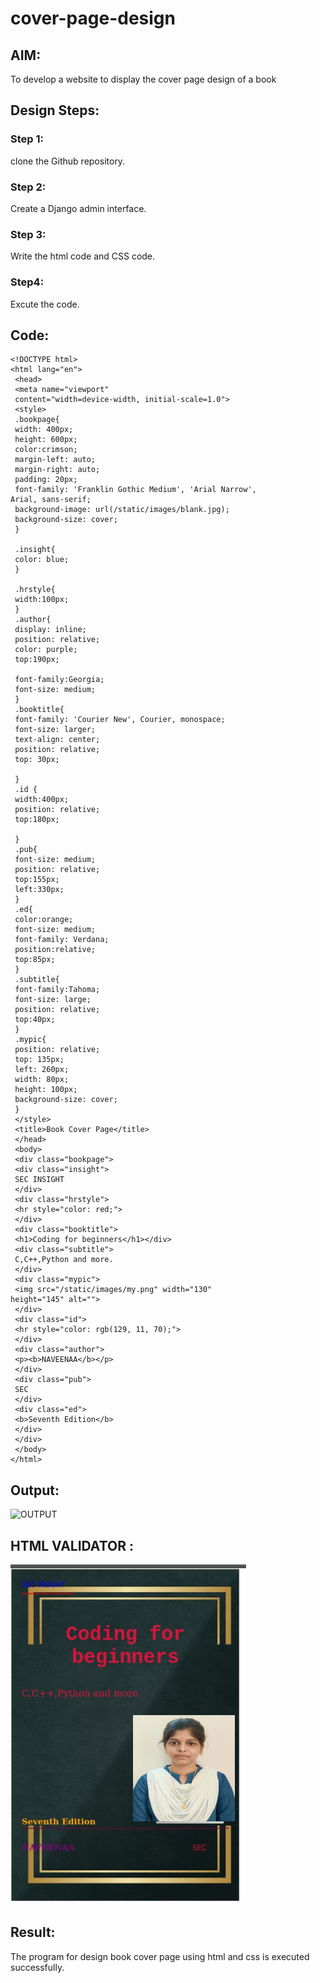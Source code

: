# cover-page-design
## AIM:
To develop a website to display the cover page design of a book

## Design Steps:

### Step 1:
clone the Github repository.
### Step 2:
Create a Django admin interface.
### Step 3:
Write the html code and CSS code.
### Step4:
Excute the code.
## Code:
```
<!DOCTYPE html>
<html lang="en">
 <head>
 <meta name="viewport"
 content="width=device-width, initial-scale=1.0">
 <style>
 .bookpage{
 width: 400px;
 height: 600px;
 color:crimson;
 margin-left: auto;
 margin-right: auto;
 padding: 20px;
 font-family: 'Franklin Gothic Medium', 'Arial Narrow',
Arial, sans-serif;
 background-image: url(/static/images/blank.jpg);
 background-size: cover;
 }

 .insight{
 color: blue;
 }

 .hrstyle{
 width:100px;
 }
 .author{
 display: inline;
 position: relative;
 color: purple;
 top:190px;

 font-family:Georgia;
 font-size: medium;
 }
 .booktitle{
 font-family: 'Courier New', Courier, monospace;
 font-size: larger;
 text-align: center;
 position: relative;
 top: 30px;

 }
 .id {
 width:400px;
 position: relative;
 top:180px;

 }
 .pub{
 font-size: medium;
 position: relative;
 top:155px;
 left:330px;
 }
 .ed{
 color:orange;
 font-size: medium;
 font-family: Verdana;
 position:relative;
 top:85px;
 }
 .subtitle{
 font-family:Tahoma;
 font-size: large;
 position: relative;
 top:40px;
 }
 .mypic{
 position: relative;
 top: 135px;
 left: 260px;
 width: 80px;
 height: 100px;
 background-size: cover;
 }
 </style>
 <title>Book Cover Page</title>
 </head>
 <body>
 <div class="bookpage">
 <div class="insight">
 SEC INSIGHT
 </div>
 <div class="hrstyle">
 <hr style="color: red;">
 </div>
 <div class="booktitle">
 <h1>Coding for beginners</h1></div>
 <div class="subtitle">
 C,C++,Python and more.
 </div>
 <div class="mypic">
 <img src="/static/images/my.png" width="130"
height="145" alt="">
 </div>
 <div class="id">
 <hr style="color: rgb(129, 11, 70);">
 </div>
 <div class="author">
 <p><b>NAVEENAA</b></p>
 </div>
 <div class="pub">
 SEC
 </div>
 <div class="ed">
 <b>Seventh Edition</b>
 </div>
 </div>
 </body>
</html>
```

## Output:
![OUTPUT](./cover/naveenaa/or.png)

## HTML VALIDATOR :
![HTML VALIDATOR](./or.png)

## Result:
The program for design book cover page using html and css is executed successfully.
